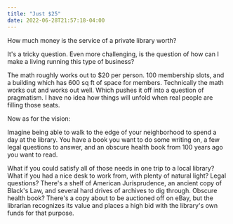```yaml
---
title: "Just $25"
date: 2022-06-28T21:57:18-04:00
---
```


How much money is the service of a private library worth?

It's a tricky question. Even more challenging, is the question of how can I make a living running this type of business?

The math roughly works out to $20 per person. 100 membership slots, and a building which has 600 sq ft of space for members. Technically the math works out and works out well. Which pushes it off into a question of pragmatism. I have no idea how things will unfold when real people are filling those seats.

Now as for the vision:

Imagine being able to walk to the edge of your neighborhood to spend a day at the library. You have a book you want to do some writing on, a few legal questions to answer, and an obscure health book from 100 years ago you want to read. 

What if you could satisfy all of those needs in one trip to a local library? What if you had a nice desk to work from, with plenty of natural light? Legal questions? There's a shelf of American Jurisprudence, an ancient copy of Black's Law, and several hard drives of archives to dig through. Obscure health book? There's a copy about to be auctioned off on eBay, but the librarian recognizes its value and places a high bid with the library's own funds for that purpose. 

